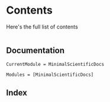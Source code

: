 

# Contents
Here's the full list of contents
```@contents
```

## Documentation
```@meta
CurrentModule = MinimalScientificDocs
```

```@autodocs
Modules = [MinimalScientificDocs]
```


## Index
```@index
```